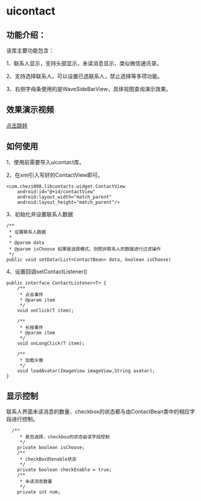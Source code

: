 # uicontact
## 功能介绍：

该库主要功能包含：

1、联系人显示，支持头部显示，未读消息显示，类似微信通讯录。

2、支持选择联系人，可以设置已选联系人，禁止选择等多项功能。

3、右侧字母条使用的是WaveSideBarView，具体视图查询演示效果。

## 效果演示视频

[点击跳转](https://v.youku.com/v_show/id_XNDIzMTUwMjcxNg==.html?spm=a2h3j.8428770.3416059.1)


## 如何使用

1、使用前需要导入uicontact库。

2、在xml引入写好的ContactView即可。

```
<com.chezi008.libcontacts.widget.ContactView
    android:id="@+id/contactView"
    android:layout_width="match_parent"
    android:layout_height="match_parent"/>
```

3、初始化并设置联系人数据

```
/**
 * 设置联系人数据
 *
 * @param data
 * @param isChoose 如果是选择模式，则把非联系人的数据进行过滤操作
 */
public void setData(List<ContactBean> data, boolean isChoose)
```

4、设置回调setContactListener()

```
public interface ContactListener<T> {
    /**
     * 点击事件
     * @param item
     */
    void onClick(T item);

    /**
     * 长按事件
     * @param item
     */
    void onLongClick(T item);

    /**
     * 加载头像
     */
    void loadAvatar(ImageView imageView,String avatar);
}
```

## 显示控制

联系人界面未读消息的数量、checkbox的状态都与由ContactBean类中的相应字段进行控制。

```
  /**
     * 是否选择，checkbox的状态由该字段控制
     */
    private boolean isChoose;
    /**
     * checkBox的enable状态
     */
    private boolean checkEnable = true;
    /**
     * 未读消息数量
     */
    private int num;
```
